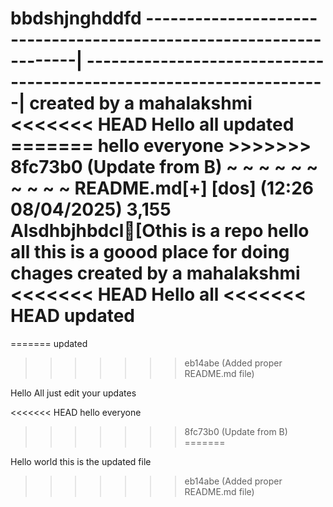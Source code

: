 

bbdshjnghddfd  -------------------------------------------------------------------|  --------------------------------------------------------------------|                                                                                                                                                                                                                    created by a mahalakshmi                                                                                                                                                                                          <<<<<<< HEAD                                                                                                                                                                                                       Hello all                                                                                                                                                                                                         updated                                                                                                                                                                                                          =======                                                                                                                                                                                                                                                                                                                                                                                                                                                                                                                                                                                                                                                                                                                                                                                                                                                                                                                                                                                                                                                                                                                                                                                                                                                                                                                                                                                                                                                                                                                        hello everyone                                                                                                                                                                                                   >>>>>>> 8fc73b0 (Update from B)                                                                                                                                                                                 ~                                                                                                                                                                                                                 ~                                                                                                                                                                                                                 ~                                                                                                                                                                                                                 ~                                                                                                                                                                                                                 ~                                                                                                                                                                                                                 ~                                                                                                                                                                                                                 ~                                                                                                                                                                                                                 ~                                                                                                                                                                                                                 ~                                                                                                                                                                                                                 ~                                                                                                                                                                                                                 README.md[+] [dos] (12:26 08/04/2025)                                                                                                                                                                    3,155 Alsdhbjhbdcl[Othis is a repo
hello all this is a goood place for doing chages
created by a mahalakshmi
<<<<<<< HEAD
 Hello all
<<<<<<< HEAD
 updated 
=======
 
=======
 updated
>>>>>>> eb14abe (Added proper README.md file)
  



  Hello All 
  just edit your updates




<<<<<<< HEAD
 hello everyone
>>>>>>> 8fc73b0 (Update from B)
=======


 Hello world
 this is the updated file
>>>>>>> eb14abe (Added proper README.md file)
